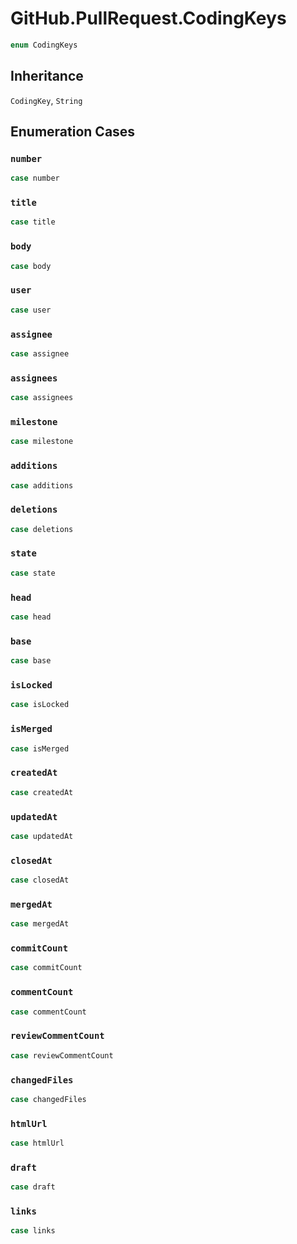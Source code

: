 # GitHub.PullRequest.CodingKeys

``` swift
enum CodingKeys
```

## Inheritance

`CodingKey`, `String`

## Enumeration Cases

### `number`

``` swift
case number
```

### `title`

``` swift
case title
```

### `body`

``` swift
case body
```

### `user`

``` swift
case user
```

### `assignee`

``` swift
case assignee
```

### `assignees`

``` swift
case assignees
```

### `milestone`

``` swift
case milestone
```

### `additions`

``` swift
case additions
```

### `deletions`

``` swift
case deletions
```

### `state`

``` swift
case state
```

### `head`

``` swift
case head
```

### `base`

``` swift
case base
```

### `isLocked`

``` swift
case isLocked
```

### `isMerged`

``` swift
case isMerged
```

### `createdAt`

``` swift
case createdAt
```

### `updatedAt`

``` swift
case updatedAt
```

### `closedAt`

``` swift
case closedAt
```

### `mergedAt`

``` swift
case mergedAt
```

### `commitCount`

``` swift
case commitCount
```

### `commentCount`

``` swift
case commentCount
```

### `reviewCommentCount`

``` swift
case reviewCommentCount
```

### `changedFiles`

``` swift
case changedFiles
```

### `htmlUrl`

``` swift
case htmlUrl
```

### `draft`

``` swift
case draft
```

### `links`

``` swift
case links
```
